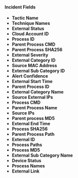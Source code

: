 
#### Incident Fields

- **Tactic Name**
- **Technique Names**
- **External Status**
- **Cloud Account ID**
- **Process ID**
- **Parent Process CMD**
- **Parent Process SHA256**
- **External Severity**
- **External Category ID**
- **Source MAC Address**
- **External Sub Category ID**
- **Alert Confidence**
- **External Start Time**
- **Parent Process ID**
- **External Category Name**
- **Source External IPs**
- **Process CMD**
- **Parent Process Name**
- **Source IPs**
- **Parent process MD5**
- **External End Time**
- **Process SHA256**
- **Parent Process Path**
- **External ID**
- **Process Paths**
- **Process MD5**
- **External Sub Category Name**
- **Device Status**
- **Process Names**
- **External Link**
